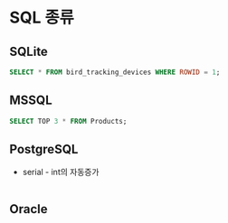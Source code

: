 # SQL 종류
## SQLite
```SQL
SELECT * FROM bird_tracking_devices WHERE ROWID = 1;
```
## MSSQL
```SQL
SELECT TOP 3 * FROM Products;
```
## PostgreSQL
- serial - int의 자동증가
```SQL

```
## Oracle
```SQL

```

